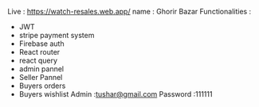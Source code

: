 Live : https://watch-resales.web.app/ 
 name : Ghorir Bazar
 Functionalities :
 * JWT
 * stripe payment system
 * Firebase auth
 * React router
 * react query
 * admin pannel
 * Seller Pannel
 * Buyers orders
 * Buyers wishlist
Admin :tushar@gmail.com
Password :111111

